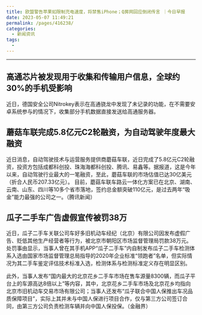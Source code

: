 ```yaml
---
title: 欧盟警告苹果如限制充电速度，将禁售iPhone；Q房网回应倒闭传言 ｜今日早报
date: 2023-05-07 11:49:21
permalink: /pages/416238/
categories:
  - 新闻资讯
tags:
  - 
---
```


---
## 高通芯片被发现用于收集和传输用户信息，全球约30%的手机受影响  
近日，德国安全公司Nitrokey表示在高通骁龙中发现了未记录的功能，在不需要安卓系统参与的情况下，收集部分手机数据直接发送给高通服务器。  

## 蘑菇车联完成5.8亿元C2轮融资，为自动驾驶年度最大融资  
近日消息，自动驾驶技术与运营服务提供商蘑菇车联，近日完成了5.8亿元C2轮融资，投资方包括成都科创投、珠海海都科创投、腾讯、易鑫等。据报道，这是今年以来，自动驾驶行业最大的一笔融资，至此，蘑菇车联的市场估值已达30亿美元（折合人民币207.33亿元）。
目前，蘑菇车联车路云一体化方案已在北京、湖南、云南、山东、四川等10多个省市落地，签约总金额突破110亿元，是过去两年“吸金”能力最强的公司之一。（腾讯新闻）  

## 瓜子二手车广告虚假宣传被罚38万  
近日，瓜子二手车关联公司车好多旧机动车经纪（北京）有限公司因发布虚假广告、贬低其他生产经营者等行为，被北京市朝阳区市场监督管理局罚款38万元。处罚事由显示，当事人曾在其手机APP“瓜子二手车”内自制发布瓜子二手车检测体系入选由国家市场监督管理总局指导的2020年企业标准“领跑者”名单，但实际情况为其二手车鉴定评估技术标准入选，检测体系与检测标准定义存在明显区别。

此外，当事人发布“国内最大的北京花乡二手车市场在售车源量8300辆，而瓜子平台上的车源高达8倍以上”等内容，其中，北京花乡二手车市场及北京花乡均指向北京市旧机动车交易市场有限公司；当事人还发布“瓜子联合中国人保推出车况品质保障项目”，实际上其并未与中国人保进行项目合作，仅与第三方公司签订合同，由第三方公司负责检测车辆并向中国人保投保。（金融界）